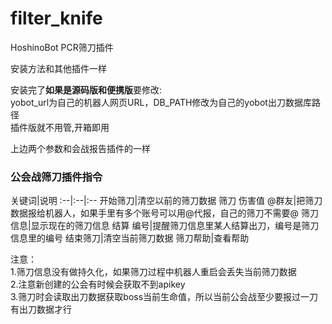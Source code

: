 # filter_knife
HoshinoBot PCR筛刀插件



安装方法和其他插件一样

安装完了**如果是源码版和便携版**要修改:  
yobot_url为自己的机器人网页URL，DB_PATH修改为自己的yobot出刀数据库路径  
插件版就不用管,开箱即用

上边两个参数和会战报告插件的一样





### 公会战筛刀插件指令

关键词|说明
:--|:--|:--
开始筛刀|清空以前的筛刀数据
筛刀 伤害值 @群友|把筛刀数据报给机器人，如果手里有多个账号可以用@代报，自己的筛刀不需要@
筛刀信息|显示现在的筛刀信息
结算 编号|提醒筛刀信息里某人结算出刀，编号是筛刀信息里的编号
结束筛刀|清空当前筛刀数据
筛刀帮助|查看帮助

注意：  
1.筛刀信息没有做持久化，如果筛刀过程中机器人重启会丢失当前筛刀数据  
2.注意新创建的公会有时候会获取不到apikey  
3.筛刀时会读取出刀数据获取boss当前生命值，所以当前公会战至少要报过一刀有出刀数据才行



